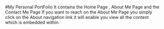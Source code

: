 #My Personal PortFolio
It contains the Home Page , About Me Page and the Contact Me Page
If you want to reach on the About Me Page you simply click on the About navigation link
it will enable you view all the content which is embedded within


